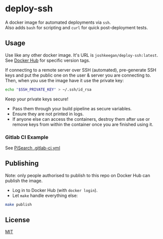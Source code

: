 # deploy-ssh
A docker image for automated deployments via `ssh`.  
Also adds `bash` for scripting and `curl` for quick post-deployment tests.

## Usage
Use like any other docker image. It's URL is `joshkeegan/deploy-ssh:latest`. See [Docker Hub](https://hub.docker.com/r/joshkeegan/deploy-ssh/tags/) for specific version tags.  

If connecting to a remote server over SSH (automated), pre-generate SSH keys and put the public one on the user & server you are connecting to.  
Then, when you use the image have it use the private key:
```bash
echo "$SSH_PRIVATE_KEY" > ~/.ssh/id_rsa
```
Keep your private keys secure!  
- Pass them through your build pipeline as secure variables.  
- Ensure they are not printed in logs.  
- If anyone else can access the containers, destroy them after use or remove keys from within the container once you are finished using it.

### Gitlab CI Example
See [PiSearch .gitlab-ci.yml](https://github.com/JoshKeegan/PiSearch/blob/master/.gitlab-ci.yml)

## Publishing
Note: only people authorised to publish to this repo on Docker Hub can publish the image.

 - Log in to Docker Hub (with `docker login`). 
 - Let `make` handle everything else:
```bash
make publish
```

## License
[MIT](LICENSE)